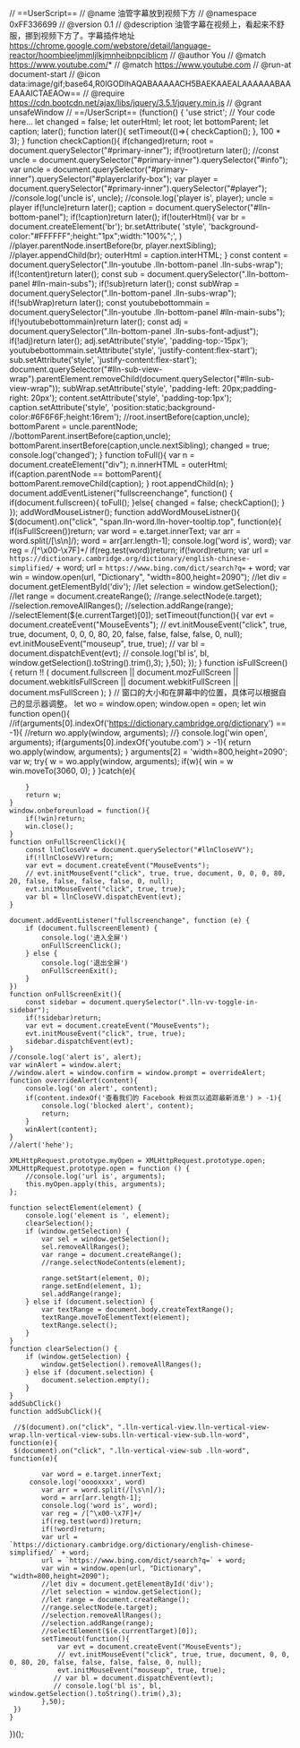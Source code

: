 // ==UserScript==
// @name         油管字幕放到视频下方
// @namespace    0xFF336699
// @version      0.1
// @description  油管字幕在视频上，看起来不舒服，挪到视频下方了。字幕插件地址 https://chrome.google.com/webstore/detail/language-reactor/hoombieeljmmljlkjmnheibnpciblicm
// @author       You
// @match        https://www.youtube.com/*
// @match        https://www.youtube.com
// @run-at document-start
// @icon         data:image/gif;base64,R0lGODlhAQABAAAAACH5BAEKAAEALAAAAAABAAEAAAICTAEAOw==
// @require      https://cdn.bootcdn.net/ajax/libs/jquery/3.5.1/jquery.min.js
// @grant unsafeWindow
// ==/UserScript==
(function() {
    'use strict';
    // Your code here...
    let changed = false;
    let outerHtml;
    let root;
    let bottomParent;
    let caption;
    later();
    function later(){
        setTimeout(()=>{
            checkCaption();
        }, 100 * 3);
    }
    function checkCaption(){
        if(changed)return;
        root = document.querySelector("#primary-inner");
        if(!root)return later();
        //const uncle = document.querySelector("#primary-inner").querySelector("#info");
        var uncle = document.querySelector("#primary-inner").querySelector("#playerclarify-box");
        var player = document.querySelector("#primary-inner").querySelector("#player");
        //console.log('uncle is', uncle);
        //console.log('player is', player);
        uncle = player
        if(!uncle)return later();
        caption = document.querySelector("#lln-bottom-panel");
        if(!caption)return later();
        if(!outerHtml){
            var br = document.createElement('br');
            br.setAttribute(
                'style',
                'background-color:"#FFFFFF";height:"1px";width:"100%";',
            )
            //player.parentNode.insertBefore(br, player.nextSibling);
            //player.appendChild(br);
            outerHtml = caption.interHTML;
        }
        const content = document.querySelector(".lln-youtube .lln-bottom-panel .lln-subs-wrap");
        if(!content)return later();
        const sub = document.querySelector(".lln-bottom-panel #lln-main-subs");
        if(!sub)return later();
        const subWrap = document.querySelector(".lln-bottom-panel .lln-subs-wrap");
        if(!subWrap)return later();
        const youtubebottommain = document.querySelector(".lln-youtube .lln-bottom-panel #lln-main-subs");
        if(!youtubebottommain)return later();
        const adj = document.querySelector(".lln-bottom-panel .lln-subs-font-adjust");
        if(!adj)return later();
        adj.setAttribute('style', 'padding-top:-15px');
        youtubebottommain.setAttribute('style', 'justify-content:flex-start');
        sub.setAttribute('style', 'justify-content:flex-start');
        document.querySelector("#lln-sub-view-wrap").parentElement.removeChild(document.querySelector("#lln-sub-view-wrap"));
        subWrap.setAttribute('style', 'padding-left: 20px;padding-right: 20px');
        content.setAttribute('style', 'padding-top:1px');
        caption.setAttribute('style', 'position:static;background-color:#6F6F6F;height:16rem');
        //root.insertBefore(caption,uncle);
        bottomParent = uncle.parentNode;
        //bottomParent.insertBefore(caption,uncle);
        bottomParent.insertBefore(caption,uncle.nextSibling);
        changed = true;
        console.log('changed');
    }
    function toFull(){
        var n = document.createElement("div");
        n.innerHTML = outerHtml;
        if(caption.parentNode == bottomParent){
            bottomParent.removeChild(caption);
        }
        root.appendChild(n);
    }
    document.addEventListener("fullscreenchange", function() {
        if(document.fullscreen){
            toFull();
        }else{
            changed = false;
            checkCaption();
        }
    });
    addWordMouseListner();
    function addWordMouseListner(){
        $(document).on("click", "span.lln-word.lln-hover-tooltip.top", function(e){
            if(isFullScreen())return;
            var word = e.target.innerText;
            var arr = word.split(/[\s\n]/);
            word = arr[arr.length-1];
            console.log('word is', word);
            var reg = /[^\x00-\x7F]+/
            if(reg.test(word))return;
            if(!word)return;
            var url = `https://dictionary.cambridge.org/dictionary/english-chinese-simplified/` + word;
            url = `https://www.bing.com/dict/search?q=` + word;
            var win = window.open(url, "Dictionary", "width=800,height=2090");
            //let div = document.getElementById('div');
            //let selection = window.getSelection();
            //let range = document.createRange();
            //range.selectNode(e.target);
            //selection.removeAllRanges();
            //selection.addRange(range);
            //selectElement($(e.currentTarget)[0]);
            setTimeout(function(){
                var evt = document.createEvent("MouseEvents");
                // evt.initMouseEvent("click", true, true, document, 0, 0, 0, 80, 20, false, false, false, false, 0, null);
                evt.initMouseEvent("mouseup", true, true);
               // var bl = document.dispatchEvent(evt);
               // console.log('bl is', bl, window.getSelection().toString().trim(),3);
            },50);
        });
    }
    function isFullScreen() {
        return !! (
            document.fullscreen ||
            document.mozFullScreen ||
            document.webkitIsFullScreen ||
            document.webkitFullScreen ||
            document.msFullScreen
        );
    }
    // 窗口的大小和在屏幕中的位置，具体可以根据自己的显示器调整。
    let wo = window.open;
    window.open = open;
    let win
    function open(){
        //if(arguments[0].indexOf('https://dictionary.cambridge.org/dictionary') == -1){
            //return wo.apply(window, arguments);
        //}
        console.log('win open', arguments);
        if(arguments[0].indexOf('youtube.com') > -1){
            return wo.apply(window, arguments);
        }
        arguments[2] = 'width=800,height=2090';
        var w;
        try{
            w = wo.apply(window, arguments);
            if(w){
                win = w
                win.moveTo(3060, 0);
            }
        }catch(e){

        }
        return w;
    }
    window.onbeforeunload = function(){
        if(!win)return;
        win.close();
    }
    function onFullScreenClick(){
        const llnCloseVV = document.querySelector("#llnCloseVV");
        if(!llnCloseVV)return;
        var evt = document.createEvent("MouseEvents");
        // evt.initMouseEvent("click", true, true, document, 0, 0, 0, 80, 20, false, false, false, false, 0, null);
        evt.initMouseEvent("click", true, true);
        var bl = llnCloseVV.dispatchEvent(evt);
    }

    document.addEventListener("fullscreenchange", function (e) {
        if (document.fullscreenElement) {
            console.log('进入全屏')
            onFullScreenClick();
        } else {
            console.log('退出全屏')
            onFullScreenExit();
        }
    })
    function onFullScreenExit(){
        const sidebar = document.querySelector(".lln-vv-toggle-in-sidebar");
        if(!sidebar)return;
        var evt = document.createEvent("MouseEvents");
        evt.initMouseEvent("click", true, true);
        sidebar.dispatchEvent(evt);
    }
    //console.log('alert is', alert);
    var winAlert = window.alert;
    //window.alert = window.confirm = window.prompt = overrideAlert;
    function overrideAlert(content){
        console.log('on alert', content);
        if(content.indexOf('查看我们的 Facebook 粉丝页以追踪最新消息') > -1){
            console.log('blocked alert', content);
            return;
        }
        winAlert(content);
    }
    //alert('hehe');

    XMLHttpRequest.prototype.myOpen = XMLHttpRequest.prototype.open;
    XMLHttpRequest.prototype.open = function () {
        //console.log('url is', arguments);
        this.myOpen.apply(this, arguments);
    };

    function selectElement(element) {
        console.log('element is ', element);
        clearSelection();
        if (window.getSelection) {
            var sel = window.getSelection();
            sel.removeAllRanges();
            var range = document.createRange();
            //range.selectNodeContents(element);

            range.setStart(element, 0);
            range.setEnd(element, 1);
            sel.addRange(range);
        } else if (document.selection) {
            var textRange = document.body.createTextRange();
            textRange.moveToElementText(element);
            textRange.select();
        }
    }
    function clearSelection() {
        if (window.getSelection) {
            window.getSelection().removeAllRanges();
        } else if (document.selection) {
            document.selection.empty();
        }
    }
    addSubClick()
    function addSubClick(){

     //$(document).on("click", ".lln-vertical-view.lln-vertical-view-wrap.lln-vertical-view-subs.lln-vertical-view-sub.lln-word", function(e){
     $(document).on("click", ".lln-vertical-view-sub .lln-word", function(e){

            var word = e.target.innerText;
         console.log('ooooxxxx', word)
            var arr = word.split(/[\s\n]/);
            word = arr[arr.length-1];
            console.log('word is', word);
            var reg = /[^\x00-\x7F]+/
            if(reg.test(word))return;
            if(!word)return;
            var url = `https://dictionary.cambridge.org/dictionary/english-chinese-simplified/` + word;
            url = `https://www.bing.com/dict/search?q=` + word;
            var win = window.open(url, "Dictionary", "width=800,height=2090");
            //let div = document.getElementById('div');
            //let selection = window.getSelection();
            //let range = document.createRange();
            //range.selectNode(e.target);
            //selection.removeAllRanges();
            //selection.addRange(range);
            //selectElement($(e.currentTarget)[0]);
            setTimeout(function(){
                var evt = document.createEvent("MouseEvents");
                // evt.initMouseEvent("click", true, true, document, 0, 0, 0, 80, 20, false, false, false, false, 0, null);
                evt.initMouseEvent("mouseup", true, true);
               // var bl = document.dispatchEvent(evt);
               // console.log('bl is', bl, window.getSelection().toString().trim(),3);
            },50);
     })
    }
})();









